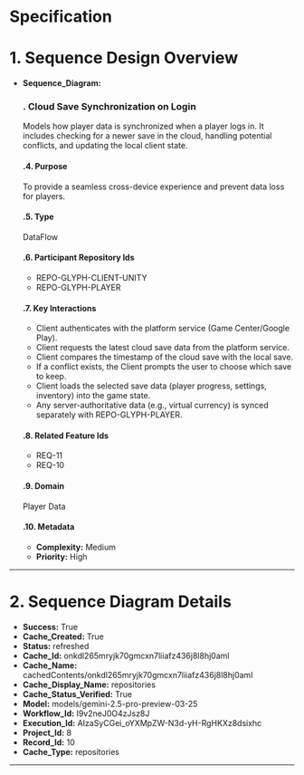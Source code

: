# Specification

# 1. Sequence Design Overview

- **Sequence_Diagram:**
  ### . Cloud Save Synchronization on Login
  Models how player data is synchronized when a player logs in. It includes checking for a newer save in the cloud, handling potential conflicts, and updating the local client state.

  #### .4. Purpose
  To provide a seamless cross-device experience and prevent data loss for players.

  #### .5. Type
  DataFlow

  #### .6. Participant Repository Ids
  
  - REPO-GLYPH-CLIENT-UNITY
  - REPO-GLYPH-PLAYER
  
  #### .7. Key Interactions
  
  - Client authenticates with the platform service (Game Center/Google Play).
  - Client requests the latest cloud save data from the platform service.
  - Client compares the timestamp of the cloud save with the local save.
  - If a conflict exists, the Client prompts the user to choose which save to keep.
  - Client loads the selected save data (player progress, settings, inventory) into the game state.
  - Any server-authoritative data (e.g., virtual currency) is synced separately with REPO-GLYPH-PLAYER.
  
  #### .8. Related Feature Ids
  
  - REQ-11
  - REQ-10
  
  #### .9. Domain
  Player Data

  #### .10. Metadata
  
  - **Complexity:** Medium
  - **Priority:** High
  


---

# 2. Sequence Diagram Details

- **Success:** True
- **Cache_Created:** True
- **Status:** refreshed
- **Cache_Id:** onkdl265mryjk70gmcxn7liiafz436j8l8hj0aml
- **Cache_Name:** cachedContents/onkdl265mryjk70gmcxn7liiafz436j8l8hj0aml
- **Cache_Display_Name:** repositories
- **Cache_Status_Verified:** True
- **Model:** models/gemini-2.5-pro-preview-03-25
- **Workflow_Id:** I9v2neJ0O4zJsz8J
- **Execution_Id:** AIzaSyCGei_oYXMpZW-N3d-yH-RgHKXz8dsixhc
- **Project_Id:** 8
- **Record_Id:** 10
- **Cache_Type:** repositories


---

